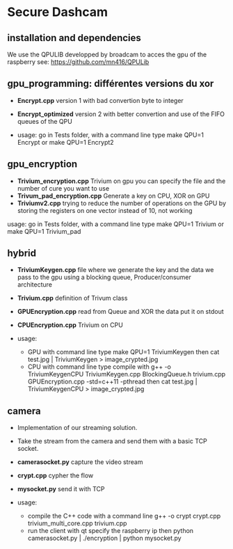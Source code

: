 # Secure Dashcam

## installation and dependencies

We use the QPULIB developped by broadcam to acces the gpu of the raspberry
see: https://github.com/mn416/QPULib


## gpu_programming: différentes versions du xor
* __Encrypt.cpp__ version 1 with bad convertion byte to integer
* __Encrypt_optimized__ version 2 with better convertion and use of the FIFO queues of the QPU

* usage: go in Tests folder, with a command line type make QPU=1 Encrypt or make QPU=1 Encrypt2

## gpu_encryption

* __Trivium_encryption.cpp__ Trivium on gpu you can specify the file and the number of cure you want to use
* __Trivum_pad_encryption.cpp__ Generate a key on CPU, XOR on GPU
* __Triviumv2.cpp__ trying to reduce the number of operations on the GPU by storing the registers on one vector instead of 10, not working

usage: go in Tests folder, with a command line type make QPU=1 Trivium or make QPU=1 Trivium_pad

## hybrid

* __TriviumKeygen.cpp__ file where we generate the key and the data we pass to the gpu using a blocking queue, Producer/consumer architecture
* __Trivium.cpp__ definition of Trivum class
* __GPUEncryption.cpp__ read from Queue and XOR the data put it on stdout
* __CPUEncryption.cpp__ Trivium on CPU

* usage: 
  * GPU with command line type make QPU=1 TriviumKeygen then cat test.jpg | TriviumKeygen > image_crypted.jpg
  * CPU with command line type compile with g++ -o TriviumKeygenCPU TriviumKeygen.cpp BlockingQueue.h trivium.cpp GPUEncryption.cpp -std=c++11 -pthread then cat test.jpg | TriviumKeygenCPU > image_crypted.jpg

## camera

* Implementation of our streaming solution.
* Take the stream from the camera and send them with a basic TCP socket.

* __camerasocket.py__ capture the video stream
* __crypt.cpp__ cypher the flow
* __mysocket.py__ send it with TCP

* usage:
  * compile the C++ code with a command line g++ -o crypt crypt.cpp trivium_multi_core.cpp trivium.cpp 
  * run the client with qt specify the raspberry ip then python camerasocket.py | ./encryption | python mysocket.py


